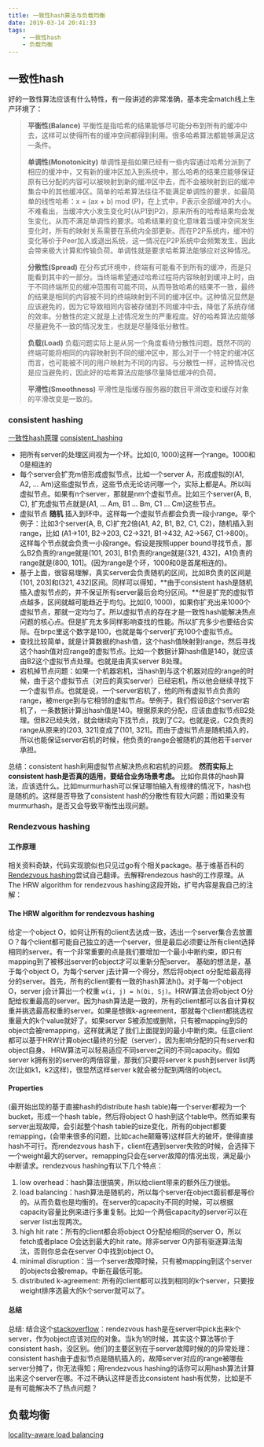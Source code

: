 ```yaml
---
title: 一致性hash算法与负载均衡
date: 2019-03-14 20:41:33
tags: 
    - 一致性hash
    - 负载均衡
---
```


## 一致性hash

好的一致性算法应该有什么特性，有一段讲述的非常准确，基本完全match线上生产环境了：

> **平衡性(Balance)**
>平衡性是指哈希的结果能够尽可能分布到所有的缓冲中去，这样可以使得所有的缓冲空间都得到利用。很多哈希算法都能够满足这一条件。
>
> **单调性(Monotonicity)**
>单调性是指如果已经有一些内容通过哈希分派到了相应的缓冲中，又有新的缓冲区加入到系统中，那么哈希的结果应能够保证原有已分配的内容可以被映射到新的缓冲区中去，而不会被映射到旧的缓冲集合中的其他缓冲区。简单的哈希算法往往不能满足单调性的要求，如最简单的线性哈希：x = (ax + b) mod (P)，在上式中，P表示全部缓冲的大小。不难看出，当缓冲大小发生变化时(从P1到P2)，原来所有的哈希结果均会发生变化，从而不满足单调性的要求。哈希结果的变化意味着当缓冲空间发生变化时，所有的映射关系需要在系统内全部更新。而在P2P系统内，缓冲的变化等价于Peer加入或退出系统，这一情况在P2P系统中会频繁发生，因此会带来极大计算和传输负荷。单调性就是要求哈希算法能够应对这种情况。
>
> **分散性(Spread)**
>在分布式环境中，终端有可能看不到所有的缓冲，而是只能看到其中的一部分。当终端希望通过哈希过程将内容映射到缓冲上时，由于不同终端所见的缓冲范围有可能不同，从而导致哈希的结果不一致，最终的结果是相同的内容被不同的终端映射到不同的缓冲区中。这种情况显然是应该避免的，因为它导致相同内容被存储到不同缓冲中去，降低了系统存储的效率。分散性的定义就是上述情况发生的严重程度。好的哈希算法应能够尽量避免不一致的情况发生，也就是尽量降低分散性。
>
> **负载(Load)**
>负载问题实际上是从另一个角度看待分散性问题。既然不同的终端可能将相同的内容映射到不同的缓冲区中，那么对于一个特定的缓冲区而言，也可能被不同的用户映射为不同的内容。与分散性一样，这种情况也是应当避免的，因此好的哈希算法应能够尽量降低缓冲的负荷。
>
> **平滑性(Smoothness)**
>平滑性是指缓存服务器的数目平滑改变和缓存对象的平滑改变是一致的。

### consistent hashing

[一致性hash原理](https://www.cnblogs.com/lpfuture/p/5796398.html)
[consistent_hashing](https://github.com/apache/incubator-brpc/blob/master/docs/cn/consistent_hashing.md)  

- 把所有server的处理区间视为一个环。比如[0, 1000)这样一个range。1000和0是相连的
- 每个server会扩充m倍形成虚拟节点，比如一个server A，形成虚拟的(A1, A2, ... Am)这些虚拟节点，这些节点无论访问哪一个，实际上都是A。所以叫虚拟节点。如果有n个server，那就是nm个虚拟节点。比如三个server(A, B, C), 扩充虚拟节点就是(A1, ... Am, B1 ... Bm, C1 ... Cm)这些节点。
- 虚拟节点 **随机** 插入到环中。这样每一个虚拟节点都会负责一段小range。举个例子：比如3个server(A, B, C)扩充2倍(A1, A2, B1, B2, C1, C2)，随机插入到range，比如 (A1->101, B2->203, C2->321, B1->432, A2->567, C1->800)。这样每个节点就会负责一小段range。假设是按照upper bound寻找节点，那么B2负责的range就是(101, 203], B1负责的range就是(321, 432]，A1负责的range就是(800, 101]。(因为range是个环，1000和0是首尾相连的)。
- 基于上面，很容易理解，真实server会负责随机的区间，比如B负责的区间是(101, 203]和(321, 432]区间。同样可以得知，**由于consistent hash是随机插入虚拟节点的，并不保证所有server最后会均分区间。**但是扩充的虚拟节点越多，区间就越可能趋近于均匀。比如[0, 1000)，如果你扩充出来1000个虚拟节点，那就一定均匀了。所以虚拟节点的存在才是一致性hash能解决热点问题的核心点。但是扩充太多同样影响查找的性能。所以扩充多少也要结合实际。在brpc里这个数字是100，也就是每个server扩充100个虚拟节点。
- 查找比较简单，就是计算数据的hash值，这个hash值映射到range，然后寻找这个hash值对应range的虚拟节点。比如一个数据计算hash值是140，就应该由B2这个虚拟节点处理。也就是由真实server B处理。
- 宕机掉节点问题：如果一个机器宕机，当hash到与这个机器对应的range的时候，由于这个虚拟节点（对应的真实server）已经宕机，所以他会继续寻找下一个虚拟节点。也就是说，一个server宕机了，他的所有虚拟节点负责的range，被merge到与它相邻的虚拟节点。举例子，我们假设B这个server宕机了，一条数据计算出hash值是140。根据原来的分配，应该由虚拟节点B2处理。但B2已经失效，就会继续向下找节点，找到了C2。也就是说，C2负责的range从原来的(203, 321]变成了(101, 321]。而由于虚拟节点是随机插入的，所以也能保证server宕机的时候，他负责的range会被随机的其他若干server承担。

总结：consistent hash利用虚拟节点解决热点和宕机的问题。 **然而实际上consistent hash是否真的适用，要结合业务场景考虑。** 比如你具体的hash算法，应该选什么。比如murmurhash可以保证哪怕输入有规律的情况下，hash也是随机的。这样是否导致了consistent hash的分散性有较大问题；而如果没有murmurhash，是否又会导致平衡性出现问题。

### Rendezvous hashing

#### 工作原理
相关资料奇缺，代码实现貌似也只见过go有个相关package。基于维基百科的[Rendezvous hashing](https://en.wikipedia.org/wiki/Rendezvous_hashing)尝试自己翻译。去解释rendezous hash的工作原理。从The HRW algorithm for rendezvous hashing这段开始，扩号内容是我自己的注解：

#### The HRW algorithm for rendezvous hashing
给定一个object O，如何让所有的client去达成一致，选出一个server集合去放置O？每个client都可能自己独立的选一个server，但是最后必须要让所有client选择相同的server。有一个非常重要的点是我们要增加一个最小中断约束，即只有mapping到了被移出server的object才可以重新分配server。
基础的想法是，基于每个object O，为每个server j去计算一个得分，然后将object o分配给最高得分的server。首先，所有的client要有一致的hash算法h()。对于每一个object O，server j会计算出一个权重 `w(i, j) = h(Oi, Sj)`。HRW算法会将object O分配给权重最高的server。因为hash算法是一致的，所有的client都可以各自计算权重并挑选最高权重的server。如果是想做k-agreement，那就每个client都挑选权重最大的k个value就好了。如果server S被添加或删除，只有被mapping到S的object会被remapping，这样就满足了我们上面提到的最小中断约束。任意client都可以基于HRW计算object最终的分配（server），因为影响分配的只有server和object自身。
HRW算法可以轻易适应不同server之间的不同capacity。假如server k拥有别的server的两倍容量，那我们只要将server k push到server list两次(比如k1，k2这样)，很显然这样server k就会被分配到两倍的object。

#### Properties

(最开始出现的基于直接hash的distribute hash table)每一个server都视为一个bucket，形成一个hash table，然后将object O hash到这个table中。然而如果有server出现故障，会引起整个hash table的size变化，所有的object都要remapping，(会带来很多的问题，比如cache颠簸等)这样巨大的破坏，使得直接hash不可行。而rendezvous hash下，client在遇到server失败的时候，会选择下一个weight最大的server。remapping只会在server故障的情况出现，满足最小中断请求。rendezvous hashing有以下几个特点：
1. low overhead：hash算法很搞笑，所以给client带来的额外压力很低。
2. load balancing：hash算法是随机的，所以每个server在object面前都是等价的。从而负载也是均衡的。在server的capacity不同的时候，可以根据capacity容量比例来进行多重复制。比如一个两倍capacity的server可以在server list出现两次。
3. high hit rate：所有的client都会将object O分配给相同的server O，所以fetch或者place O会达到最大的hit rate。除非server O内部有驱逐算法淘汰，否则你总会在server O中找到object O。
4. minimal disruption：当一个server故障时候，只有被mapping到这个server的objects会被remap。中断在最低可能。
5. distributed k-agreement: 所有的client都可以找到相同的k个server，只要按weight排序选最大的k个server就可以了。

#### 总结
总结: 结合这个[stackoverflow](https://stackoverflow.com/questions/20790898/consistent-hashing-vs-rendezvous-hrw-hashing-what-are-the-tradeoffs)：rendezvous hash是在server中pick出来k个server，作为object应该对应的对象。当k为1的时候，其实这个算法等价于consistent hash，没区别。他们的主要区别在于server故障时候的的异常处理：consistent hash由于虚拟节点是随机插入的，故障server对应的range被哪些server分摊了，你无法得知；用rendezvous hashing的话你可以用hash算法计算出来这个server在哪。不过不确认这样是否比consistent hash有优势，比如是不是有可能解决不了热点问题？

## 负载均衡

[locality-aware load balancing](https://github.com/apache/incubator-brpc/blob/master/docs/cn/lalb.md)
